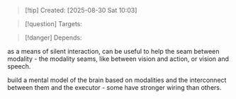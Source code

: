 
>[!tip] Created: [2025-08-30 Sat 10:03]

>[!question] Targets: 

>[!danger] Depends: 

as a means of silent interaction, can be useful to help the seam between modality - the modality seams, like between vision and action, or vision and speech.

build a mental model of the brain based on modalities and the interconnect between them and the executor - some have stronger wiring than others.